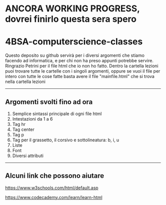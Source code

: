 # ANCORA WORKING PROGRESS, dovrei finirlo questa sera spero
# 4BSA-computerscience-classes

Questo deposito su github servirà per i diversi argomenti che stiamo facendo ad informatica, e per chi non ha preso appunti potrebbe servire. 
Ringrazio Petrini per il file html che io non ho fatto.
Dentro la cartella lezioni puoi trovare tutte le cartelle con i singoli argomenti, oppure se vuoi il file per intero con tutte le cose fatte basta avere il file "mainfile.html" che si trova nella cartella lezioni

---

## Argomenti svolti fino ad ora

1) Semplice sintassi principale di ogni file html
2) Intestazioni da 1 a 6
3) Tag hr
4) Tag center
5) Tag p
6) Tag per il grassetto, il corsivo e sottolineatura: b, i, u
7) Liste
8) Font
8) Diversi attributi

---

## Alcuni link che possono aiutare
https://www.w3schools.com/html/default.asp

https://www.codecademy.com/learn/learn-html
